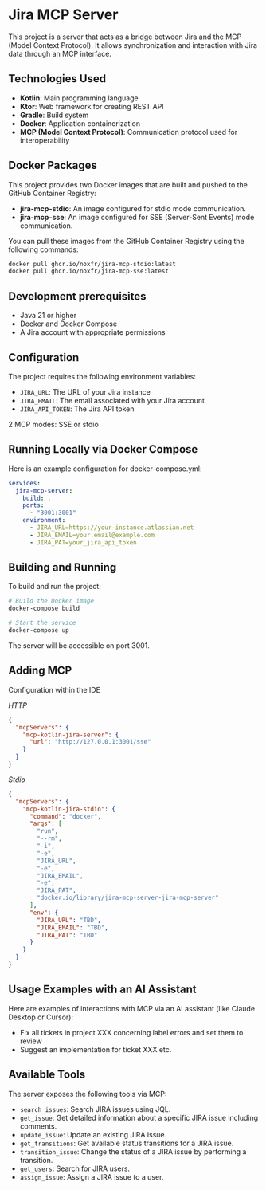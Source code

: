 # Jira MCP Server

This project is a server that acts as a bridge between Jira and the MCP (Model Context Protocol). It allows synchronization and interaction with Jira data through an MCP interface.

## Technologies Used

- **Kotlin**: Main programming language
- **Ktor**: Web framework for creating REST API
- **Gradle**: Build system
- **Docker**: Application containerization
- **MCP (Model Context Protocol)**: Communication protocol used for interoperability

## Docker Packages

This project provides two Docker images that are built and pushed to the GitHub Container Registry:
- **jira-mcp-stdio**: An image configured for stdio mode communication.
- **jira-mcp-sse**: An image configured for SSE (Server-Sent Events) mode communication.

You can pull these images from the GitHub Container Registry using the following commands:
```bash
docker pull ghcr.io/noxfr/jira-mcp-stdio:latest
docker pull ghcr.io/noxfr/jira-mcp-sse:latest
```

## Development prerequisites

- Java 21 or higher
- Docker and Docker Compose
- A Jira account with appropriate permissions

## Configuration

The project requires the following environment variables:

- `JIRA_URL`: The URL of your Jira instance
- `JIRA_EMAIL`: The email associated with your Jira account
- `JIRA_API_TOKEN`: The Jira API token

2 MCP modes: SSE or stdio

## Running Locally via Docker Compose

Here is an example configuration for docker-compose.yml:

```yaml
services:
  jira-mcp-server:
    build: .
    ports:
      - "3001:3001"
    environment:
      - JIRA_URL=https://your-instance.atlassian.net
      - JIRA_EMAIL=your.email@example.com
      - JIRA_PAT=your_jira_api_token
```

## Building and Running

To build and run the project:

```bash
# Build the Docker image
docker-compose build

# Start the service
docker-compose up
```

The server will be accessible on port 3001.

## Adding MCP

Configuration within the IDE

*HTTP*

```json
{
  "mcpServers": {
    "mcp-kotlin-jira-server": {
      "url": "http://127.0.0.1:3001/sse"
    }
  }
}
```

*Stdio*
```json
{
  "mcpServers": {
    "mcp-kotlin-jira-stdio": {
      "command": "docker",
      "args": [
        "run",
        "--rm",
        "-i",
        "-e",
        "JIRA_URL",
        "-e",
        "JIRA_EMAIL",
        "-e",
        "JIRA_PAT",
        "docker.io/library/jira-mcp-server-jira-mcp-server"
      ],
      "env": {
        "JIRA_URL": "TBD",
        "JIRA_EMAIL": "TBD",
        "JIRA_PAT": "TBD"
      }
    }
  }
}
```
## Usage Examples with an AI Assistant

Here are examples of interactions with MCP via an AI assistant (like Claude Desktop or Cursor):

- Fix all tickets in project XXX concerning label errors and set them to review
- Suggest an implementation for ticket XXX
etc.

## Available Tools

The server exposes the following tools via MCP:

- `search_issues`: Search JIRA issues using JQL.
- `get_issue`: Get detailed information about a specific JIRA issue including comments.
- `update_issue`: Update an existing JIRA issue.
- `get_transitions`: Get available status transitions for a JIRA issue.
- `transition_issue`: Change the status of a JIRA issue by performing a transition.
- `get_users`: Search for JIRA users.
- `assign_issue`: Assign a JIRA issue to a user. 